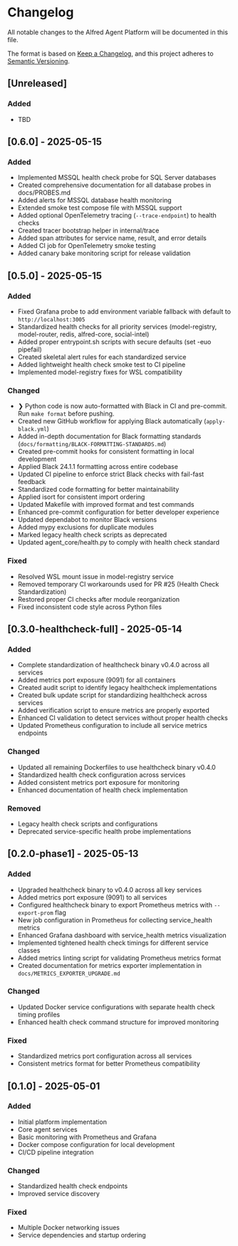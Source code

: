 # Changelog

All notable changes to the Alfred Agent Platform will be documented in this file.

The format is based on [Keep a Changelog](https://keepachangelog.com/en/1.0.0/),
and this project adheres to [Semantic Versioning](https://semver.org/spec/v2.0.0.html).

## [Unreleased]

### Added
- TBD

## [0.6.0] - 2025-05-15

### Added
- Implemented MSSQL health check probe for SQL Server databases
- Created comprehensive documentation for all database probes in docs/PROBES.md
- Added alerts for MSSQL database health monitoring
- Extended smoke test compose file with MSSQL support
- Added optional OpenTelemetry tracing (`--trace-endpoint`) to health checks
- Created tracer bootstrap helper in internal/trace
- Added span attributes for service name, result, and error details
- Added CI job for OpenTelemetry smoke testing
- Added canary bake monitoring script for release validation

## [0.5.0] - 2025-05-15

### Added
- Fixed Grafana probe to add environment variable fallback with default to `http://localhost:3005`
- Standardized health checks for all priority services (model-registry, model-router, redis, alfred-core, social-intel)
- Added proper entrypoint.sh scripts with secure defaults (set -euo pipefail)
- Created skeletal alert rules for each standardized service
- Added lightweight health check smoke test to CI pipeline
- Implemented model-registry fixes for WSL compatibility

### Changed
- ❯ Python code is now auto-formatted with Black in CI and pre-commit. Run `make format` before pushing.
- Created new GitHub workflow for applying Black automatically (`apply-black.yml`)
- Added in-depth documentation for Black formatting standards (`docs/formatting/BLACK-FORMATTING-STANDARDS.md`)
- Created pre-commit hooks for consistent formatting in local development
- Applied Black 24.1.1 formatting across entire codebase
- Updated CI pipeline to enforce strict Black checks with fail-fast feedback
- Standardized code formatting for better maintainability
- Applied isort for consistent import ordering
- Updated Makefile with improved format and test commands
- Enhanced pre-commit configuration for better developer experience
- Updated dependabot to monitor Black versions
- Added mypy exclusions for duplicate modules
- Marked legacy health check scripts as deprecated
- Updated agent_core/health.py to comply with health check standard

### Fixed
- Resolved WSL mount issue in model-registry service
- Removed temporary CI workarounds used for PR #25 (Health Check Standardization)
- Restored proper CI checks after module reorganization
- Fixed inconsistent code style across Python files

## [0.3.0-healthcheck-full] - 2025-05-14

### Added
- Complete standardization of healthcheck binary v0.4.0 across all services
- Added metrics port exposure (9091) for all containers
- Created audit script to identify legacy healthcheck implementations
- Created bulk update script for standardizing healthcheck across services
- Added verification script to ensure metrics are properly exported
- Enhanced CI validation to detect services without proper health checks
- Updated Prometheus configuration to include all service metrics endpoints

### Changed
- Updated all remaining Dockerfiles to use healthcheck binary v0.4.0
- Standardized health check configuration across services
- Added consistent metrics port exposure for monitoring
- Enhanced documentation of health check implementation

### Removed
- Legacy health check scripts and configurations
- Deprecated service-specific health probe implementations

## [0.2.0-phase1] - 2025-05-13

### Added
- Upgraded healthcheck binary to v0.4.0 across all key services
- Added metrics port exposure (9091) to all services
- Configured healthcheck binary to export Prometheus metrics with `--export-prom` flag
- New job configuration in Prometheus for collecting service_health metrics
- Enhanced Grafana dashboard with service_health metrics visualization
- Implemented tightened health check timings for different service classes
- Added metrics linting script for validating Prometheus metrics format
- Created documentation for metrics exporter implementation in `docs/METRICS_EXPORTER_UPGRADE.md`

### Changed
- Updated Docker service configurations with separate health check timing profiles
- Enhanced health check command structure for improved monitoring

### Fixed
- Standardized metrics port configuration across all services
- Consistent metrics format for better Prometheus compatibility

## [0.1.0] - 2025-05-01

### Added
- Initial platform implementation
- Core agent services
- Basic monitoring with Prometheus and Grafana
- Docker compose configuration for local development
- CI/CD pipeline integration

### Changed
- Standardized health check endpoints
- Improved service discovery

### Fixed
- Multiple Docker networking issues
- Service dependencies and startup ordering